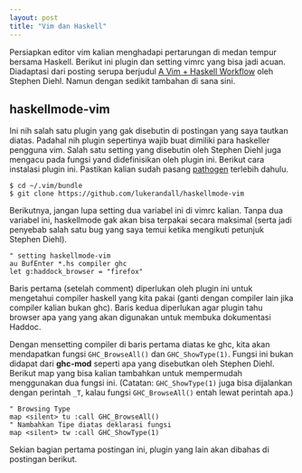 ```yaml
---
layout: post
title: "Vim dan Haskell"
---
```


Persiapkan editor vim kalian menghadapi pertarungan di medan tempur bersama
Haskell. Berikut ini plugin dan setting vimrc yang bisa jadi acuan.
Diadaptasi dari posting serupa berjudul [A Vim + Haskell
Workflow][vimhaskell] oleh Stephen Diehl. Namun dengan sedikit tambahan
di sana sini.

## haskellmode-vim

Ini nih salah satu plugin yang gak disebutin di postingan yang saya tautkan
diatas. Padahal nih plugin sepertinya wajib buat dimiliki para haskeller
pengguna vim. Salah satu setting yang disebutin oleh Stephen Diehl juga
mengacu pada fungsi yand didefinisikan oleh plugin ini. Berikut cara
instalasi plugin ini. Pastikan kalian sudah pasang [pathogen][pathogen]
terlebih dahulu.

    $ cd ~/.vim/bundle
    $ git clone https://github.com/lukerandall/haskellmode-vim

Berikutnya, jangan lupa setting dua variabel ini di vimrc kalian. Tanpa dua
variabel ini, haskellmode gak akan bisa terpakai secara maksimal (serta jadi
penyebab salah satu bug yang saya temui ketika mengikuti petunjuk Stephen
Diehl).

    " setting haskellmode-vim
    au BufEnter *.hs compiler ghc
    let g:haddock_browser = "firefox"

Baris pertama (setelah comment) diperlukan oleh plugin ini untuk mengetahui
compiler haskell yang kita pakai (ganti dengan compiler lain jika compiler
kalian bukan ghc). Baris kedua diperlukan agar plugin tahu browser apa yang
yang akan digunakan untuk membuka dokumentasi Haddoc.

Dengan mensetting compiler di baris pertama diatas ke ghc, kita akan mendapatkan
fungsi `GHC_BrowseAll()` dan `GHC_ShowType(1)`. Fungsi ini bukan didapat
dari **ghc-mod** seperti apa yang disebutkan oleh Stephen Diehl. Berikut
map yang bisa kalian tambahkan untuk mempermudah menggunakan dua fungsi ini.
(Catatan: `GHC_ShowType(1)` juga bisa dijalankan dengan perintah `_T`,
kalau fungsi `GHC_BrowseAll()` entah lewat perintah apa.)

    " Browsing Type
    map <silent> tu :call GHC_BrowseAll()
    " Nambahkan Tipe diatas deklarasi fungsi
    map <silent> tw :call GHC_ShowType(1)

Sekian bagian pertama postingan ini, plugin yang lain akan dibahas di
postingan berikut.

[vimhaskell]: http://www.stephendiehl.com/posts/vim_haskell.html
[pathogen]: https://github.com/tpope/vim-pathogen
